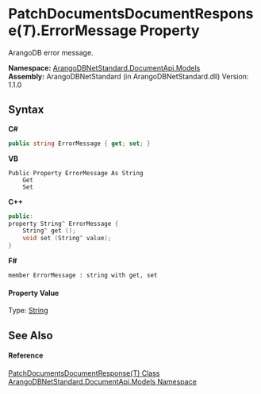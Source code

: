 # PatchDocumentsDocumentResponse(*T*).ErrorMessage Property 
 

ArangoDB error message.

**Namespace:**&nbsp;<a href="81a73561-cfc6-64b8-9923-29f0333f4867">ArangoDBNetStandard.DocumentApi.Models</a><br />**Assembly:**&nbsp;ArangoDBNetStandard (in ArangoDBNetStandard.dll) Version: 1.1.0

## Syntax

**C#**<br />
``` C#
public string ErrorMessage { get; set; }
```

**VB**<br />
``` VB
Public Property ErrorMessage As String
	Get
	Set
```

**C++**<br />
``` C++
public:
property String^ ErrorMessage {
	String^ get ();
	void set (String^ value);
}
```

**F#**<br />
``` F#
member ErrorMessage : string with get, set

```


#### Property Value
Type: <a href="https://docs.microsoft.com/dotnet/api/system.string" target="_blank" rel="noopener noreferrer">String</a>

## See Also


#### Reference
<a href="330230be-d53f-5d30-53fa-dd011516c496">PatchDocumentsDocumentResponse(T) Class</a><br /><a href="81a73561-cfc6-64b8-9923-29f0333f4867">ArangoDBNetStandard.DocumentApi.Models Namespace</a><br />
